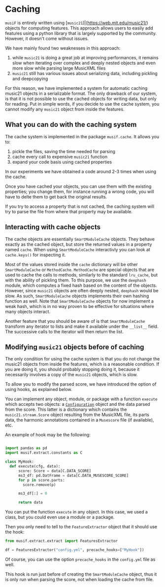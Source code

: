 # Caching

`musiF` is entirely written using [`music21`]|(https://web.mit.edu/music21/) objects for
computing features. This approach allows users to easily add features using a python
library that is largely supported by the community. However, it doesn't come without
issues.

We have mainly found two weaknesses in this approach:
1. while `music21` is doing a great job at improving performances, it remains slow when
   iterating over complex and deeply nested objects and even more slow while parsing
   large MusicXML files
2. `music21` still has various issues about serializing data, including pickling and
   deepcopying

For this reason, we have implemented a system for automatic caching music21 objects in a
serializable format. The only drawback of our system, is that it is not possible to use
the cached objects for writing data, but only for reading. Put in simple words, if you
decide to use the cache system, you cannot modify any `music21` object from inside the
features.

## What you can do with the caching system

The cache system is implemented in the package `musif.cache`. It allows you to:
1. pickle the files, saving the time needed for parsing
2. cache every call to expensive `music21` function
3. expand your code basis using cached properties

In our experiments we have obtained a code around 2-3 times when using the cache.

Once you have cached your objects, you can use them with the existing properties; you
change them, for instance running a wrong code, you will have to delte them to get back
the original results.

If you try to access a property that is not cached, the caching system will try to parse
the file from where that property may be available.

## Interacting with cache objects

The cache objects are essentially `SmartModuleCache` objects. They behave exactly as the
cached object, but store the returned values in a property named `cache`. When using
`SmartModuleCache` interactivly you can look at `cache.keys()` for inspecting it.

Most of the values stored inside the `cache` dictionary will be other `SmartModuleCache`
or `MethodCache`. `MethodCache` are special objects that are used to cache the calls to
methods, similarly to the standard `lru_cache`, but with the ability of pickling them.
To this purpose, we use the `deephash` module, which computes a fixed hash based on the
content of the objects. However, since `music21` objects are often deeply nested, `deephash`
would be slow. As such, `SmartModuleCache` objects implements their own hashing function
as well. Note that `SmartModuleCache` objects for now implement a weak hash, which is in
no way proven to be effective for situations where many objects interact.

Another feature that you should be aware of is that `SmartModuleCache` transform any
iterator to lists and make it available under the `__list__` field. The successive calls
to the iterator will then return the list.

## Modifying `music21` objects before of caching

The only condition for using the cache system is that you do not change the music21
objects from inside the features, which is a reasonable condition. If you are doing it,
you should probably stopping doing it, because it necessarily involves a copy of the
`music21` objects, which is slow.

To allow you to modify the parsed score, we have introduced the option of using hooks,
as explained below.

You can implement any object, module, or package with a function `execute` which
accepts two objects: a [`Configuration`](/Configuration) object and the data parsed from
the score. This latter is a dictionary which contains the `music21.stream.Score` object
resulting from the MusicXML file, its parts data, the harmonic annotations contained in
a `Musescore` file (if available), etc.

An example of hook may be the following:
```python

import pandas as pd
import musif.extract.constants as C

class MyHook:
  def execute(cfg, data):
      score: Score = data[C.DATA_SCORE]
      ms3_df: pd.DatFrame = data[C.DATA_MUSESCORE_SCORE]
      for p in score.parts:
        score.remove(p)

      ms3_df[:] = 0

      return data
```

You can put the function `execute` in any object. In this case, we used a class, but you
could even use a module or a package.

Then you only need to tell to the `FeatureExtractor` object that it should use the hook:
```python
from musif.extract.extract import FeaturesExtractor

df = FeaturesExtractor("config.yml", precache_hooks=["MyHook"])
```
Of course, you can use the option `precache_hooks` in the `config.yml` file as well.

This hook is run just before of creating the `SmartModuleCache` object, thus it is only
run when parsing the score, not when loading the cache from file.
